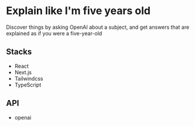 # Explain like I'm five years old

Discover things by asking OpenAI about a subject, and get answers that are explained as if you were a five-year-old

## Stacks

- React
- Next.js
- Tailwindcss
- TypeScript

## API

- openai
